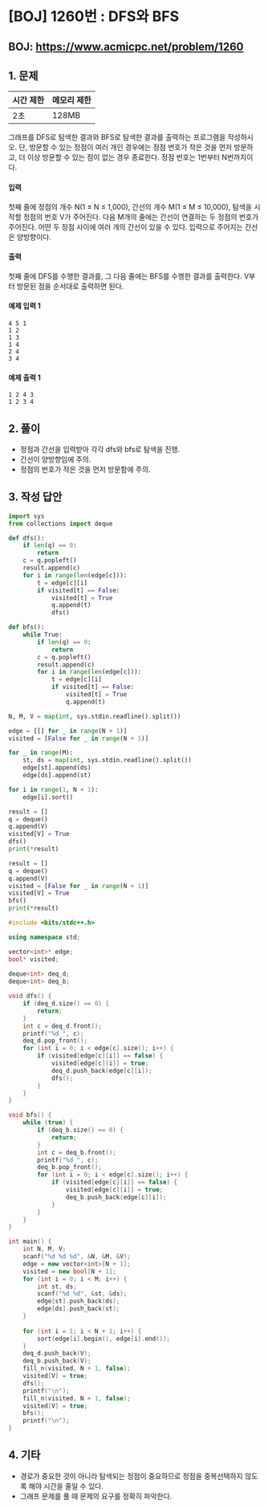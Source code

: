 #  [BOJ] 1260번 : DFS와 BFS

## BOJ: https://www.acmicpc.net/problem/1260

## 1. 문제

|시간 제한| 메모리 제한| 
|:----|:----|
|2초|128MB|

그래프를 DFS로 탐색한 결과와 BFS로 탐색한 결과를 출력하는 프로그램을 작성하시오. 단, 방문할 수 있는 정점이 여러 개인 경우에는 정점 번호가 작은 것을 먼저 방문하고, 더 이상 방문할 수 있는 점이 없는 경우 종료한다. 정점 번호는 1번부터 N번까지이다.

#### 입력
첫째 줄에 정점의 개수 N(1 ≤ N ≤ 1,000), 간선의 개수 M(1 ≤ M ≤ 10,000), 탐색을 시작할 정점의 번호 V가 주어진다. 다음 M개의 줄에는 간선이 연결하는 두 정점의 번호가 주어진다. 어떤 두 정점 사이에 여러 개의 간선이 있을 수 있다. 입력으로 주어지는 간선은 양방향이다.

#### 출력
첫째 줄에 DFS를 수행한 결과를, 그 다음 줄에는 BFS를 수행한 결과를 출력한다. V부터 방문된 점을 순서대로 출력하면 된다.

#### 예제 입력 1
```
4 5 1
1 2
1 3
1 4
2 4
3 4
```
#### 예제 출력 1
```
1 2 4 3
1 2 3 4
```
## 2. 풀이
- 정점과 간선을 입력받아 각각 dfs와 bfs로 탐색을 진행.
- 간선이 양방향임에 주의.
- 정점의 번호가 작은 것을 먼저 방문함에 주의.

## 3. 작성 답안
```python
import sys
from collections import deque

def dfs():
	if len(q) == 0:
		return
	c = q.popleft()
	result.append(c)
	for i in range(len(edge[c])):
		t = edge[c][i]
		if visited[t] == False:
			visited[t] = True
			q.append(t)
			dfs()

def bfs():
	while True:
		if len(q) == 0:
			return
		c = q.popleft()
		result.append(c)
		for i in range(len(edge[c])):
			t = edge[c][i]
			if visited[t] == False:
				visited[t] = True
				q.append(t)

N, M, V = map(int, sys.stdin.readline().split())

edge = [[] for _ in range(N + 1)]
visited = [False for _ in range(N + 1)]

for _ in range(M):
	st, ds = map(int, sys.stdin.readline().split())
	edge[st].append(ds)
	edge[ds].append(st)

for i in range(1, N + 1):
	edge[i].sort()

result = []
q = deque()
q.append(V)
visited[V] = True
dfs()
print(*result)

result = []
q = deque()
q.append(V)
visited = [False for _ in range(N + 1)]
visited[V] = True
bfs()
print(*result)
```
```cpp
#include <bits/stdc++.h>

using namespace std;

vector<int>* edge;
bool* visited;
	
deque<int> deq_d;
deque<int> deq_b;	

void dfs() {
	if (deq_d.size() == 0) {
		return;
	}
	int c = deq_d.front();
	printf("%d ", c);
	deq_d.pop_front();
	for (int i = 0; i < edge[c].size(); i++) {
		if (visited[edge[c][i]] == false) {
			visited[edge[c][i]] = true;
			deq_d.push_back(edge[c][i]);
			dfs();
		}
	}
}

void bfs() {
	while (true) {
		if (deq_b.size() == 0) {
			return;
		}
		int c = deq_b.front();
		printf("%d ", c);
		deq_b.pop_front();
		for (int i = 0; i < edge[c].size(); i++) {
			if (visited[edge[c][i]] == false) {
				visited[edge[c][i]] = true;
				deq_b.push_back(edge[c][i]);
			}
		}
	}
}

int main() {
	int N, M, V;
	scanf("%d %d %d", &N, &M, &V);
	edge = new vector<int>[N + 1];
	visited = new bool[N + 1];
	for (int i = 0; i < M; i++) {
		int st, ds;
		scanf("%d %d", &st, &ds);
		edge[st].push_back(ds);
		edge[ds].push_back(st);
	}
	
	for (int i = 1; i < N + 1; i++) {
		sort(edge[i].begin(), edge[i].end());
	}
	deq_d.push_back(V);
	deq_b.push_back(V);
	fill_n(visited, N + 1, false);
	visited[V] = true;
	dfs();
	printf("\n");
	fill_n(visited, N + 1, false);
	visited[V] = true;
	bfs();
	printf("\n");
}
```
## 4. 기타
- 경로가 중요한 것이 아니라 탐색되는 정점이 중요하므로 정점을 중복선택하지 않도록 해야 시간을 줄일 수 있다.
- 그래프 문제를 풀 때 문제의 요구를 정확히 파악한다.
